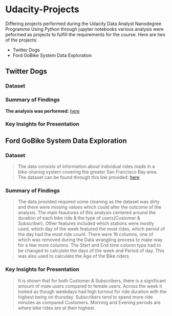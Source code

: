 # Udacity-Projects
Differing projects performed during the Udacity Data Analyst Nanodegree Programme
Using Python through jupyter notebooks various analysis were peformed as projects to fulfill the requirements for the course.
Here are two of the projects:
- Twitter Dogs
- Ford GoBike System Data Exploration

## Twitter Dogs
### Dataset
### Summary of Findings
**The analysis was performed:** [here](https://github.com/mr-williams/Udacity-Projects/blob/main/twitter%20dogs/wrangle_act.ipynb)
### Key Insights for Presentation

## Ford GoBike System Data Exploration
### Dataset
> The data consists of information about individual rides made in a bike-sharing system covering the greater San Francisco Bay area. The dataset can be found through this link provided: 
[here](https://video.udacity-data.com/topher/2020/October/5f91cf38_201902-fordgobike-tripdata/201902-fordgobike-tripdata.csv)


### Summary of Findings
> The data provided required some cleaning as the dataset was dirty and there were missing values which could alter the outcome of the analysis. The main feautures of this analysis centered around the duration of each bike ride & the type of users(Customer & Subscriber). Other features included which stations were mostly used, which day of the week featured the most rides, which period of the day had the most ride count.
There were 16 columns, one of which was removed during the Data wrangling process to make way for a few more columns. The Start and End time column type had to be changed to calculate the days of the week and Period of day. This was also used to calculate the Age of the Bike riders. 



### Key Insights for Presentation
> It is shown that for both Customer & Subscribers, there is a significant amount of male users compared to female users.
 Across the week it looked as though weekdays had high turnout for ride duration with the highest being on thursday.
 Subscribers tend to spend more ride minutes as compared Customers.
 Morning and Evening periods are where bike rides are at their highest.
